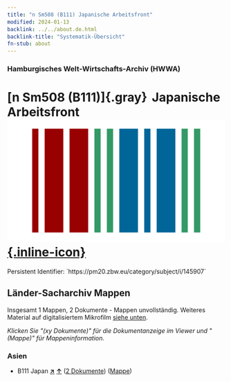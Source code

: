 ```yaml
---
title: "n Sm508 (B111) Japanische Arbeitsfront"
modified: 2024-01-13
backlink: ../../about.de.html
backlink-title: "Systematik-Übersicht"
fn-stub: about
---
```


### Hamburgisches Welt-Wirtschafts-Archiv (HWWA)

# [n Sm508 (B111)]{.gray}&#8201; Japanische Arbeitsfront &#160; [![Wikidata](/images/Wikidata-logo.svg "Wikidata"){.inline-icon}](http://www.wikidata.org/entity/Q104710388)

<div class="hint">Persistent Identifier: `https://pm20.zbw.eu/category/subject/i/145907`</div>







## Länder-Sacharchiv Mappen






Insgesamt 1 Mappen, 2 Dokumente - Mappen unvollständig. Weiteres Material auf digitalisiertem Mikrofilm [siehe unten](#filmsections).

_Klicken Sie "(xy Dokumente)" für die Dokumentanzeige im Viewer und "(Mappe)" für Mappeninformation._




### Asien

- B111 Japan [**&nearr;**](../../../geo/i/141272/about.de.html "Japan (alle Mappen)") [**&uarr;**](../../../geo/about.de.html#B111 "Ländersystematik") (<a href="https://pm20.zbw.eu/iiifview/folder/sh/141272,145907" title="über: Japan : Japanische Arbeitsfront" target="_blank">2 Dokumente</a>) ([Mappe](../../../../folder/sh/1412xx/141272/1459xx/145907/about.de.html))



<a id="filmsections" />













